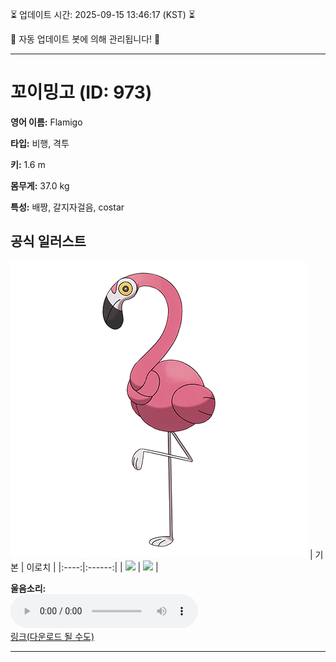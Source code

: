 
⏳ 업데이트 시간: 2025-09-15 13:46:17 (KST) ⏳

🤖 자동 업데이트 봇에 의해 관리됩니다! 🤖

---

# 꼬이밍고 (ID: 973)
**영어 이름:** Flamigo

**타입:** 비행, 격투

**키:** 1.6 m

**몸무게:** 37.0 kg

**특성:** 배짱, 갈지자걸음, costar

## 공식 일러스트
![](https://raw.githubusercontent.com/PokeAPI/sprites/master/sprites/pokemon/other/official-artwork/973.png)
| 기본 | 이로치 |
|:----:|:------:|
| <img src="http://play.pokemonshowdown.com/sprites/ani/flamigo.gif" width="200"> | <img src="http://play.pokemonshowdown.com/sprites/ani-shiny/flamigo.gif" width="200"> |

**울음소리:**<br><audio controls src="https://raw.githubusercontent.com/PokeAPI/cries/main/cries/pokemon/latest/973.ogg"></audio><br> [링크(다운로드 될 수도)](https://raw.githubusercontent.com/PokeAPI/cries/main/cries/pokemon/latest/973.ogg)


---
